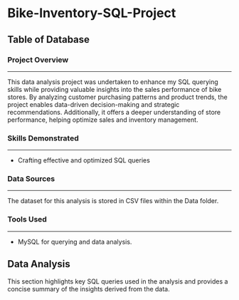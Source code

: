 # Bike-Inventory-SQL-Project


## Table of Database


### Project Overview
---
This data analysis project was undertaken to enhance my SQL querying skills while providing valuable insights into the sales performance of bike stores. By analyzing customer purchasing patterns and product trends, the project enables data-driven decision-making and strategic recommendations. Additionally, it offers a deeper understanding of store performance, helping optimize sales and inventory management.


### Skills Demonstrated
--- 
- Crafting effective and optimized SQL queries

### Data Sources
---
The dataset for this analysis is stored in CSV files within the Data folder.

### Tools Used
---
- MySQL for querying and data analysis.

## Data Analysis
This section highlights key SQL queries used in the analysis and provides a concise summary of the insights derived from the data.
